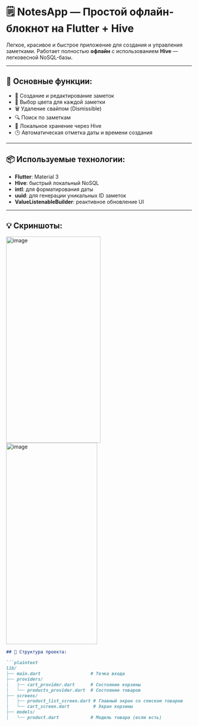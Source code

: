 # 🗒️ NotesApp — Простой офлайн-блокнот на Flutter + Hive

Легкое, красивое и быстрое приложение для создания и управления заметками. Работает полностью **офлайн** с использованием **Hive** — легковесной NoSQL-базы.

---
## 🧩 Основные функции:

- 📝 Создание и редактирование заметок
- 🎨 Выбор цвета для каждой заметки
- 🗑️ Удаление свайпом (Dismissible)
- 🔍 Поиск по заметкам
- 💾 Локальное хранение через Hive
- 🕒 Автоматическая отметка даты и времени создания

---
## 📦 Используемые технологии:

- **Flutter**: Material 3
- **Hive**: быстрый локальный NoSQL
- **intl**: для форматирования даты
- **uuid**: для генерации уникальных ID заметок
- **ValueListenableBuilder**: реактивное обновление UI

---

## 💡 Скриншоты:
<img width="256" height="560" alt="image" src="https://github.com/user-attachments/assets/730f01bc-3637-4e63-b514-10e9ae293765" />
<img width="247" height="547" alt="image" src="https://github.com/user-attachments/assets/de66390d-9366-4851-920a-901de287484d" />

```markdown
## 📁 Структура проекта:

```plaintext
lib/
├── main.dart                   # Точка входа
├── providers/
│   ├── cart_provider.dart      # Состояние корзины
│   └── products_provider.dart  # Состояние товаров
├── screens/
│   ├── product_list_screen.dart # Главный экран со списком товаров
│   └── cart_screen.dart         # Экран корзины
├── models/
│   └── product.dart            # Модель товара (если есть)
